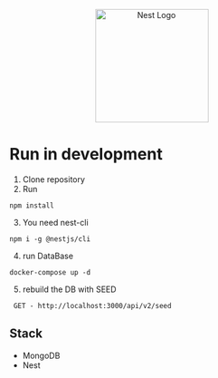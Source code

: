 <p align="center">
  <a href="http://nestjs.com/" target="blank"><img src="https://nestjs.com/img/logo-small.svg" width="200" alt="Nest Logo" /></a>
</p>

# Run in development

1. Clone repository
2. Run
```
npm install
```
3. You need nest-cli
```
npm i -g @nestjs/cli
```

4. run DataBase
```
docker-compose up -d
```
5. rebuild the DB with SEED
```
 GET - http://localhost:3000/api/v2/seed
```

## Stack
* MongoDB
* Nest